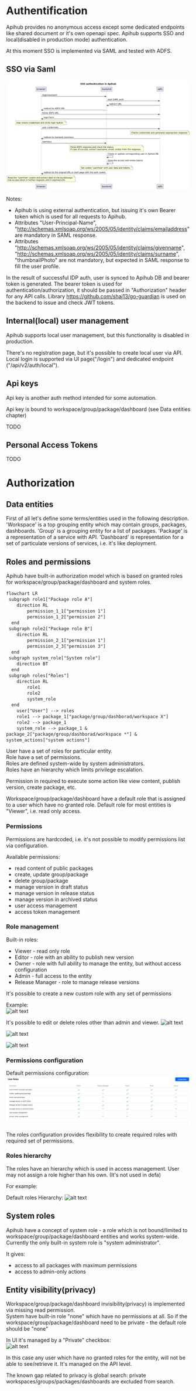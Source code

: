 

# Authentification
Apihub provides no anonymous access except some dedicated endpoints like shared document or it's own openapi spec.
Apihub supports SSO and local(disabled in production mode) authentication.

At this moment SSO is implemented via SAML and tested with ADFS.

## SSO via Saml

![SSO auth flow](./sso_flow.png)

Notes:
* Apihub is using external authentication, but issuing it's own Bearer token which is used for all requests to Apihub.
* Attributes "User-Principal-Name", "http://schemas.xmlsoap.org/ws/2005/05/identity/claims/emailaddress" are mandatory in SAML response.
* Attributes "http://schemas.xmlsoap.org/ws/2005/05/identity/claims/givenname", "http://schemas.xmlsoap.org/ws/2005/05/identity/claims/surname", "thumbnailPhoto" are not mandatory, but expected in SAML response to fill the user profile.

In the result of successful IDP auth, user is synced to Apihub DB and bearer token is generated.
The bearer token is used for authentication/authorization, it should be passed in "Authorization" header for any API calls.
Library https://github.com/shaj13/go-guardian is used on the backend to issue and check JWT tokens.

## Internal(local) user management
Apihub supports local user management, but this functionality is disabled in production.

There's no registration page, but it's possible to create local user via API.
Local login is supported via UI page("/login") and dedicated endpoint ("/api/v2/auth/local").

## Api keys
Api key is another auth method intended for some automation.



Api key is bound to workspace/group/package/dashboard (see Data entities chapter)


TODO

## Personal Access Tokens
TODO

# Authorization
## Data entities
First of all let's define some terms/entities used in the following description.
'Workspace' is a top grouping entity which may contain groups, packages, dashboards.
'Group' is a grouping entity for a list of packages.
'Package' is a representation of a service with API.
'Dashboard' is representation for a set of particulate versions of services, i.e. it's like deployment.

## Roles and permissions

Apihub have built-in authorization model which is based on granted roles for workspace/group/package/dashboard and system roles.

```mermaid
flowchart LR
 subgraph role1["Package role A"]
    direction RL
        permission_1_1["permission 1"]
        permission_1_2["permission 2"]
  end
 subgraph role2["Package role B"]
    direction RL
        permission_2_1["permission 1"]
        permission_2_3["permission 3"]
  end
 subgraph system_role["System role"]
    direction BT
  end
 subgraph roles["Roles"]
    direction RL
        role1
        role2
        system_role
  end
    user["User"] --> roles
    role1 --> package_1["package/group/dashborad/workspace X"]
    role2 --> package_1
    system_role --> package_1 & package_2["package/group/dashborad/workspace *"] & system_actions["system actions"]
```

User have a set of roles for particular entity.  
Role have a set of permissions.  
Roles are defined system-wide by system administrators.  
Roles have an hierarchy which limits privilege escalation. 

Permission in required to execute some action like view content, publish version, create package, etc.

Workspace/group/package/dashboard have a default role that is assigned to a user which have no granted role.
Default role for most entities is "Viewer", i.e. read only access.

### Permissions
Permissions are hardcoded, i.e. it's not possible to modify permissions list via configuration.

Available permissions:
* read content of public packages	
* create, update group/package	
* delete group/package	
* manage version in draft status	
* manage version in release status	
* manage version in archived status	
* user access management	
* access token management

### Role management
Built-in roles:
* Viewer - read only role
* Editor - role with an ability to publish new version
* Owner - role with full ability to manage the entity, but without access configuration
* Admin - full access to the entity
* Release Manager - role to manage release versions


It's possible to create a new custom role with any set of permissions

Example:  
![alt text](image-1.png)

It's possible to edit or delete roles other than admin and viewer.
![alt text](image-2.png)

![alt text](image-3.png)

![alt text](image-4.png)

### Permissions configuration

Default permissions configuration:
![alt text](roles.png)


The roles configuration provides flexibility to create required roles with required set of permissions.


### Roles hierarchy

The roles have an hierarchy which is used in access management.
User may not assign a role higher than his own. (It's not used in defa)


For example:



Default roles Hierarchy:
![alt text](image.png)




## System roles
Apihub have a concept of system role - a role which is not bound/limited to workspace/group/package/dashboard entities and works system-wide.
Currently the only built-in system role is "system administrator".

It gives:
* access to all packages with maximum permissions
* access to admin-only actions


## Entity visibility(privacy)
Workspace/group/package/dashboard invisibility(privacy) is implemented via missing read permission.  
System have built-in role "none" which have no permissions at all.
So if the workspace/group/package/dashboard need to be private - the default role should be "none"

In UI it's managed by a "Private" checkbox:  
![alt text](image-5.png)

In this case any user which have no granted roles for the entity, will not be able to see/retrieve it. It's managed on the API level.

The known gap related to privacy is global search: private workspaces/groups/packages/dashboards are excluded from search.